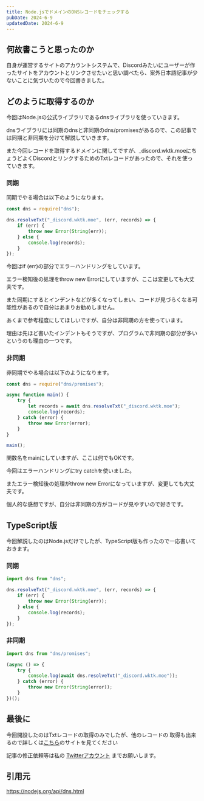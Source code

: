 ```yaml
---
title: Node.jsでドメインのDNSレコードをチェックする
pubDate: 2024-6-9
updatedDate: 2024-6-9
---
```


## 何故書こうと思ったのか

自身が運営するサイトのアカウントシステムで、Discordみたいにユーザーが作ったサイトをアカウントとリンクさせたいと思い調べたら、案外日本語記事が少ないことに気づいたので今回書きました。

## どのように取得するのか

今回はNode.jsの公式ライブラリであるdnsライブラリを使っていきます。

dnsライブラリには同期のdnsと非同期のdns/promisesがあるので、この記事では同期と非同期を分けて解説していきます。

また今回レコードを取得するドメインに関してですが、\_discord.wktk.moeにちょうどよくDiscordとリンクするためのTxtレコードがあったので、それを使っていきます。

### 同期

同期でやる場合は以下のようになります。

```js
const dns = require("dns");

dns.resolveTxt("_discord.wktk.moe", (err, records) => {
	if (err) {
		throw new Error(String(err));
	} else {
		console.log(records);
	}
});
```

今回はif (err)の部分でエラーハンドリングをしています。

エラー検知後の処理をthrow new Errorにしていますが、ここは変更しても大丈夫です。

また同期にするとインデントなどが多くなってしまい、コードが見づらくなる可能性があるので自分はあまりお勧めしません。

あくまで参考程度にしてほしいですが、自分は非同期の方を使っています。

理由は先ほど書いたインデントもそうですが、プログラムで非同期の部分が多いというのも理由の一つです。

### 非同期

非同期でやる場合は以下のようになります。

```js
const dns = require("dns/promises");

async function main() {
	try {
		let records = await dns.resolveTxt("_discord.wktk.moe");
		console.log(records);
	} catch (error) {
		throw new Error(error);
	}
}

main();
```

関数名をmainにしていますが、ここは何でもOKです。

今回はエラーハンドリングにtry catchを使いました。

またエラー検知後の処理がthrow new Errorになっていますが、変更しても大丈夫です。

個人的な感想ですが、自分は非同期の方がコードが見やすいので好きです。

## TypeScript版

今回解説したのはNode.jsだけでしたが、TypeScript版も作ったので一応書いておきます。

### 同期

```ts
import dns from "dns";

dns.resolveTxt("_discord.wktk.moe", (err, records) => {
	if (err) {
		throw new Error(String(err));
	} else {
		console.log(records);
	}
});
```

### 非同期

```ts
import dns from "dns/promises";

(async () => {
	try {
		console.log(await dns.resolveTxt("_discord.wktk.moe"));
	} catch (error) {
		throw new Error(String(error));
	}
})();
```

## 最後に

今回開設したのはTxtレコードの取得のみでしたが、他のレコードの
取得も出来るので詳しくは[こちら](https://nodejs.org/api/dns.html)のサイトを見てください

記事の修正依頼等は私の [Twitterアカウント](https://x.com/robot_neet) までお願いします。

## 引用元

https://nodejs.org/api/dns.html
